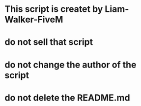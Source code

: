 # This script is createt by Liam-Walker-FiveM
# do not sell that script
# do not change the author of the script
# do not delete the README.md
